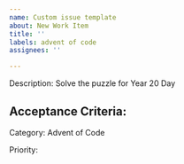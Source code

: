 ```yaml
---
name: Custom issue template
about: New Work Item
title: ''
labels: advent of code
assignees: ''

---
```


Description: Solve the puzzle for Year 20 Day 

Acceptance Criteria:
 - 

Category: Advent of Code

Priority:
